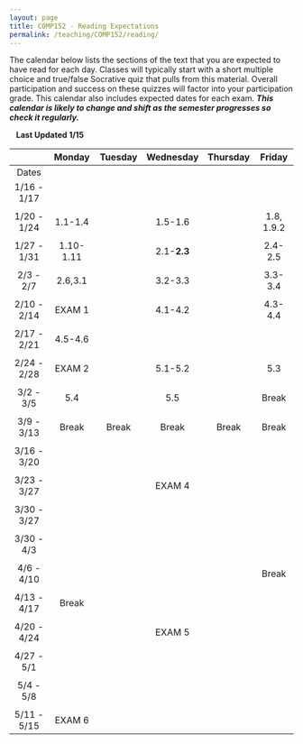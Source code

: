 ```yaml
---
layout: page
title: COMP152 - Reading Expectations
permalink: /teaching/COMP152/reading/
---
```


The calendar below lists the sections of the text that you are expected to have read for each day.  Classes will typically start with a short multiple choice and true/false Socrative quiz that pulls from this material. Overall participation and success on these quizzes will factor into your participation grade. This calendar also includes expected dates for each exam. ***This calendar is likely to change and shift as the semester progresses so check it regularly.***


&nbsp;&nbsp;&nbsp;**Last Updated 1/15**


| | Monday | Tuesday | Wednesday | Thursday | Friday |
|:----: | :----: | :----: | :----: | :----:  | :----: |
|Dates | | | | |
|1/16 - 1/17  | | | | | |
| | | | | |
|1/20 - 1/24  |1.1-1.4 |  | 1.5-1.6  | |1.8, 1.9.2 |
| | | | | |
|1/27 - 1/31  |1.10-1.11 | |2.1-**2.3** | | 2.4-2.5 |
| | | | | |
|2/3 - 2/7  | 2.6,3.1 | | 3.2-3.3 | | 3.3-3.4 |
| | | | | |
|2/10 - 2/14  | EXAM 1 |  | 4.1-4.2 | | 4.3-4.4  |
| | | | | |
|2/17 - 2/21  | 4.5-4.6 | | | |  |
| | | | | |
|2/24 - 2/28  | EXAM 2 | | 5.1-5.2  | | 5.3  |
| | | | | |
|3/2 - 3/5  | 5.4  | | 5.5  | | Break  |
| | | | | |
|3/9 - 3/13  | Break | Break | Break | Break | Break |
| | | | | |
|3/16 - 3/20  | | | | | |
| | | | | |
|3/23 - 3/27  | | | EXAM 4 | | |
| | | | | |
|3/30 - 3/27  |  | | | | |
| | | | | |
|3/30 - 4/3  |  | |  | | |
| | | | | |
|4/6 - 4/10  |  | | | | Break  |
| | | | | |
|4/13 - 4/17  | Break | | | | |
| | | | | |
|4/20 - 4/24 | | |EXAM 5 | | |
| | | | | |
|4/27 - 5/1 | | | | |  |
| | | | | |
|5/4 - 5/8 | | | | | |
| | | | | |
|5/11 - 5/15 | EXAM 6 | | | |  |
